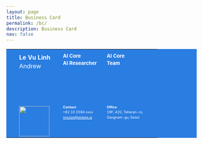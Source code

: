 ```yaml
---
layout: page
title: Business Card
permalink: /bc/
description: Business Card
nav: false
---
```


<table border="0" bgcolor="2A7DE1" cellpadding="0" cellspacing="5">
<tbody><tr height="140">
  <td width="10px"></td>
  <td valign="top" width="100px">
    <p></p>
    <p style="font-size:16px;font-weight:bold;line-height:40%;color:white">Le Vu Linh</p>
    <p style="font-size:16px;font-weight:normal;line-height:40%;color:white">Andrew</p>
  </td>
  <td valign="top" width="100px">
    <p style="font-size:13px;font-weight:bold;line-height:45%;color:white">AI Core</p>
    <p style="font-size:13px;font-weight:bold;line-height:45%;color:white">AI Researcher</p>
  </td>
  <td valign="top" width="100px">
    <p style="font-size:13px;font-weight:bold;line-height:45%;color:white">AI Core</p>
    <p style="font-size:13px;font-weight:bold;line-height:45%;color:white">Team</p>
  </td>
  <td width="10px"></td>
</tr>
<tr>
  <td width="10px"></td>
  <td valign="top" width="100px" style="padding-top:10px">
    <img width="80" style="margin-top:0;display:block;border:none" src="https://ci3.googleusercontent.com/mail-sig/AIorK4zlChyX9Wfz1S-Hr-WS6CKC8XYdViMZoJBw13e4AtxZ7fOD24Q86tJNQW-QTgSyy7YI3vEuYqg" data-os="http://drive.google.com/uc?export=view&amp;id=1Ii9XGJedNp340X-dr7ypDpyZMXwP2imE">
  </td>
  <td valign="top" width="100px">
    <p style="font-size:9px;font-weight:bold;line-height:50%;color:white">Contact</p>
    <p style="font-size:9px;font-weight:normal;line-height:50%;color:white">+82 10 2594 xxxx</p>
    <p style="font-size:9px;font-weight:normal;line-height:50%;color:white"><a href="mailto:snooze@asleep.ai" style="color:white" target="_blank">snooze@asleep.ai</a></p>
  </td>
  <td valign="top" width="100px">
    <p style="font-size:9px;font-weight:bold;line-height:50%;color:white">Office</p>
    <p style="font-size:9px;font-weight:normal;line-height:50%;color:white">19F, 420, Teheran-ro,</p>
    <p style="font-size:9px;font-weight:normal;line-height:50%;color:white">Gangnam-gu, Seoul</p>
  </td>
  <td width="10px"></td>
</tr>
<tr></tr>
</tbody></table>